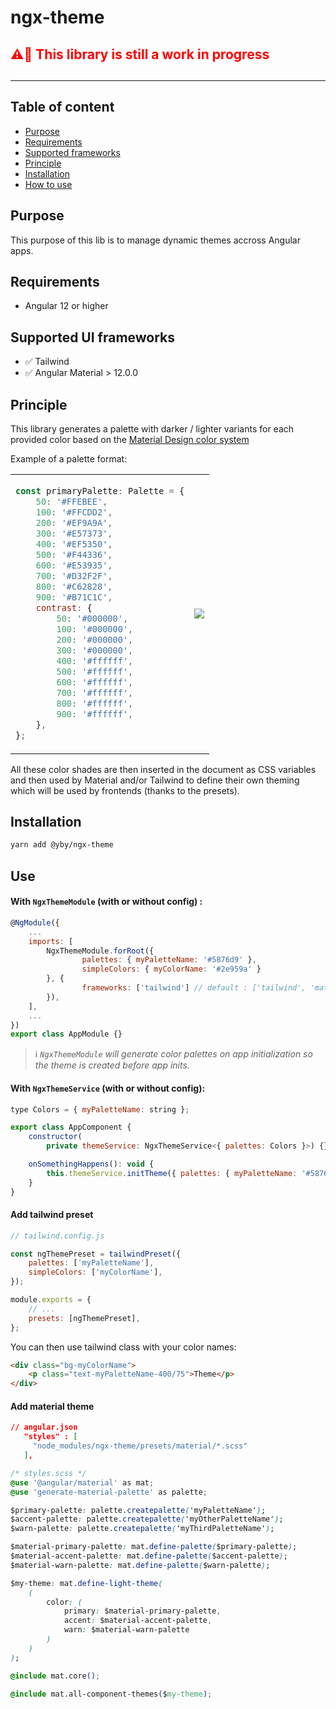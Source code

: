 # ngx-theme

<h2 style="color: red;">⚠️🚧 This library is still a work in progress<h2>

---

## Table of content

-   [Purpose](#purpose)
-   [Requirements](#requirements)
-   [Supported frameworks](#supported-ui-frameworks)
-   [Principle](#principle)
-   [Installation](#installation)
-   [How to use](#use)

## Purpose

This purpose of this lib is to manage dynamic themes accross Angular apps.

## Requirements

-   Angular 12 or higher

## Supported UI frameworks

-   ✅ Tailwind
-   ✅ Angular Material > 12.0.0

## Principle

This library generates a palette with darker / lighter variants for each provided color based on the [Material Design color system](https://material.io/design/color/the-color-system.html#color-theme-creation)

Example of a palette format:

<table>
<tr>
<td>

```js
const primaryPalette: Palette = {
    50: '#FFEBEE',
    100: '#FFCDD2',
    200: '#EF9A9A',
    300: '#E57373',
    400: '#EF5350',
    500: '#F44336',
    600: '#E53935',
    700: '#D32F2F',
    800: '#C62828',
    900: '#B71C1C',
    contrast: {
        50: '#000000',
        100: '#000000',
        200: '#000000',
        300: '#000000',
        400: '#ffffff',
        500: '#ffffff',
        600: '#ffffff',
        700: '#ffffff',
        800: '#ffffff',
        900: '#ffffff',
    },
};
```

</td>
<td>
<img src="https://blog.thoughtram.io/static/a773102a03b9511ee27b537717545666/f948d/material-design-red-palette.png" />
</td>
</tr>
</table>

All these color shades are then inserted in the document as CSS variables and then used by Material and/or Tailwind to define their own theming which will be used by frontends (thanks to the presets).

## Installation

```sh
yarn add @yby/ngx-theme
```

## Use

#### With `NgxThemeModule` (with or without config) :

```js
@NgModule({
    ...
    imports: [
        NgxThemeModule.forRoot({
                palettes: { myPaletteName: '#5876d9' },
                simpleColors: { myColorName: '#2e959a' }
        }, {
                frameworks: ['tailwind'] // default : ['tailwind', 'material']
        }),
    ],
    ...
})
export class AppModule {}
```

> ℹ️ _`NgxThemeModule` will generate color palettes on app initialization so the theme is created before app inits._

#### With `NgxThemeService` (with or without config):

```js
type Colors = { myPaletteName: string };

export class AppComponent {
    constructor(
        private themeService: NgxThemeService<{ palettes: Colors }>) {}

    onSomethingHappens(): void {
        this.themeService.initTheme({ palettes: { myPaletteName: '#5876d9' }});
    }
}

```

#### Add tailwind preset

```js
// tailwind.config.js

const ngThemePreset = tailwindPreset({
    palettes: ['myPaletteName'],
    simpleColors: ['myColorName'],
});

module.exports = {
    // ...
    presets: [ngThemePreset],
};
```

You can then use tailwind class with your color names:

```html
<div class="bg-myColorName">
    <p class="text-myPaletteName-400/75">Theme</p>
</div>
```

#### Add material theme

```json
// angular.json
   "styles" : [
     "node_modules/ngx-theme/presets/material/*.scss"
   ],
```

```css
/* styles.scss */
@use '@angular/material' as mat;
@use 'generate-material-palette' as palette;

$primary-palette: palette.createpalette('myPaletteName');
$accent-palette: palette.createpalette('myOtherPaletteName');
$warn-palette: palette.createpalette('myThirdPaletteName');

$material-primary-palette: mat.define-palette($primary-palette);
$material-accent-palette: mat.define-palette($accent-palette);
$material-warn-palette: mat.define-palette($warn-palette);

$my-theme: mat.define-light-theme(
    (
        color: (
            primary: $material-primary-palette,
            accent: $material-accent-palette,
            warn: $material-warn-palette
        )
    )
);

@include mat.core();

@include mat.all-component-themes($my-theme);
```
